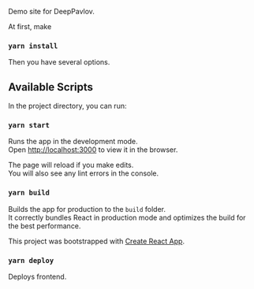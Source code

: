 Demo site for DeepPavlov.

At first, make
### `yarn install`

Then you have several options.

## Available Scripts

In the project directory, you can run:

### `yarn start`

Runs the app in the development mode.<br>
Open [http://localhost:3000](http://localhost:3000) to view it in the browser.

The page will reload if you make edits.<br>
You will also see any lint errors in the console.

### `yarn build`

Builds the app for production to the `build` folder.<br>
It correctly bundles React in production mode and optimizes the build for the best performance.


This project was bootstrapped with [Create React App](https://github.com/facebook/create-react-app).

### `yarn deploy`

Deploys frontend.
